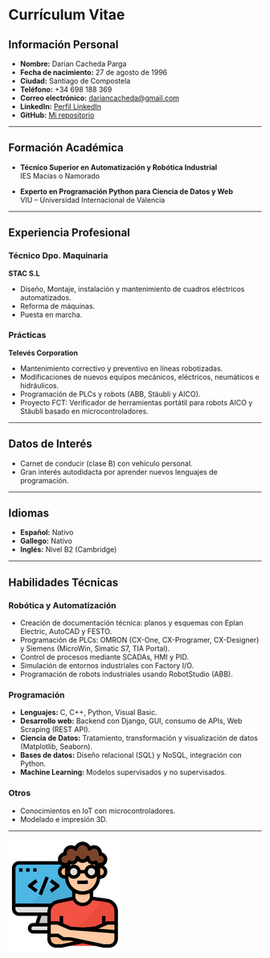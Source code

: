 # Currículum Vitae

## Información Personal

- **Nombre:** Darian Cacheda Parga
- **Fecha de nacimiento:** 27 de agosto de 1996
- **Ciudad:** Santiago de Compostela
- **Teléfono:** +34 698 188 369
- **Correo electrónico:** [dariancacheda@gmail.com](mailto:dariancacheda@gmail.com)
- **LinkedIn:** [Perfil LinkedIn](https://linkedin.com/in/dariancacheda)
- **GitHub:** [Mi repositorio](https://github.com/DarianCP)

---

## Formación Académica

- **Técnico Superior en Automatización y Robótica Industrial**  
  IES Macías o Namorado

- **Experto en Programación Python para Ciencia de Datos y Web**  
  VIU – Universidad Internacional de Valencia

---

## Experiencia Profesional

###  Técnico Dpo. Maquinaria
**STAC S.L**
- Diseño, Montaje, instalación y mantenimiento de cuadros eléctricos automatizados.  
- Reforma de máquinas.
- Puesta en marcha.

### Prácticas  
**Televés Corporation**
- Mantenimiento correctivo y preventivo en líneas robotizadas.  
- Modificaciones de nuevos equipos mecánicos, eléctricos, neumáticos e hidráulicos.  
- Programación de PLCs y robots (ABB, Stäubli y AICO).  
- Proyecto FCT: Verificador de herramientas portátil para robots AICO y Stäubli basado en microcontroladores.

---

## Datos de Interés

- Carnet de conducir (clase B) con vehículo personal.
- Gran interés autodidacta por aprender nuevos lenguajes de programación.

---

## Idiomas

- **Español:** Nativo
- **Gallego:** Nativo
- **Inglés:** Nivel B2 (Cambridge)

---

## Habilidades Técnicas

### Robótica y Automatización
- Creación de documentación técnica: planos y esquemas con Eplan Electric, AutoCAD y FESTO.
- Programación de PLCs: OMRON (CX-One, CX-Programer, CX-Designer) y Siemens (MicroWin, Simatic S7, TIA Portal).
- Control de procesos mediante SCADAs, HMI y PID.
- Simulación de entornos industriales con Factory I/O.
- Programación de robots industriales usando RobotStudio (ABB).

### Programación
- **Lenguajes:** C, C++, Python, Visual Basic.  
- **Desarrollo web:** Backend con Django, GUI, consumo de APIs, Web Scraping (REST API).  
- **Ciencia de Datos:** Tratamiento, transformación y visualización de datos (Matplotlib, Seaborn).  
- **Bases de datos:** Diseño relacional (SQL) y NoSQL, integración con Python.  
- **Machine Learning:** Modelos supervisados y no supervisados.

### Otros
- Conocimientos en IoT con microcontroladores.  
- Modelado e impresión 3D.  

---

![Muestra de trabajo](imagen.png)
